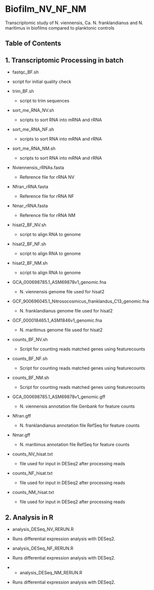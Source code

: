 # Biofilm_NV_NF_NM
Transcriptomic study of N. viennensis, Ca. N. franklandianus and N. maritimus in biofilms compared to planktonic controls


## Table of Contents

## 1. Transcriptomic Processing in batch

 *  fastqc_BF.sh
  * script for initial quality check

* trim_BF.sh
  * script to trim sequences

* sort_me_RNA_NV.sh
  * scripts to sort RNA into mRNA and rRNA

* sort_me_RNA_NF.sh
  * scripts to sort RNA into mRNA and rRNA

* sort_me_RNA_NM.sh
  * scripts to sort RNA into mRNA and rRNA

* Nviennensis_rRNAs.fasta
  * Reference file for rRNA NV

* Nfran_rRNA.fasta
  * Reference file for rRNA NF

* Nmar_rRNA.fasta
  * Reference file for rRNA NM


* hisat2_BF_NV.sh
  * script to align RNA to genome

* hisat2_BF_NF.sh
  * script to align RNA to genome

* hisat2_BF_NM.sh
  * script to align RNA to genome


* GCA_000698785.1_ASM69878v1_genomic.fna
  * N. viennensis genome file used for hisat2

* GCF_900696045.1_Nitrosocosmicus_franklandus_C13_genomic.fna
  * N. franklandianus genome file used for hisat2

* GCF_000018465.1_ASM1846v1_genomic.fna
  * N. maritimus genome file used for hisat2

* counts_BF_NV.sh
  * Script for counting reads matched genes using featurecounts

* counts_BF_NF.sh
  * Script for counting reads matched genes using featurecounts

* counts_BF_NM.sh
  * Script for counting reads matched genes using featurecounts


* GCA_000698785.1_ASM69878v1_genomic.gff
  * N. viennensis annotation file Genbank for feature counts

* Nfran.gff
  * N. franklandianus annotation file RefSeq for feature counts

* Nmar.gff
  * N. maritimus annotation file RefSeq for feature counts

* counts_NV_hisat.txt
  *  file used for input in DESeq2 after processing reads 

* counts_NF_hisat.txt
  *  file used for input in DESeq2 after processing reads  

* counts_NM_hisat.txt
  *  file used for input in DESeq2 after processing reads  


## 2. Analysis in R

 *  analysis_DESeq_NV_RERUN.R
  * Runs differential expression analysis with DESeq2.

 *  analysis_DESeq_NF_RERUN.R
  * Runs differential expression analysis with DESeq2.

  *  *  analysis_DESeq_NM_RERUN.R
  * Runs differential expression analysis with DESeq2.
